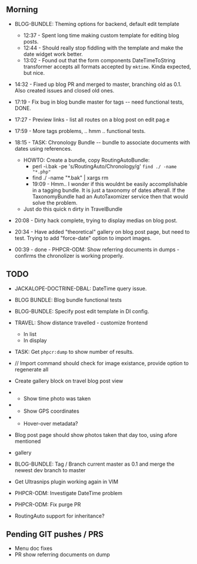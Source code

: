 Morning
-------

 - BLOG-BUNDLE: Theming options for backend, default edit template
    - 12:37 - Spent long time making custom template for editing blog posts.
    - 12:44 - Should really stop fiddling with the template and make the date widget work better.
    - 13:02 - Found out that the form components DateTimeToString transformer accepts all formats accepted by `mktime`. Kinda expected, but nice.
 - 14:32 - Fixed up blog PR and merged to master, branching old as 0.1. Also created issues and closed old ones.
 
 - 17:19 - Fix bug in blog bundle master for tags -- need functional tests, DONE.
 - 17:27 - Preview links - list all routes on a blog post on edit pag.e
 - 17:59 - More tags problems, .. hmm .. functional tests.
 - 18:15 - TASK: Chronology Bundle -- bundle to associate documents with dates using references.
   - HOWTO: Create a bundle, copy RoutingAutoBundle:
     - perl -i.bak -pe 's/RoutingAuto/Chronology/g' `find ./ -name "*.php"`
     - find ./ -name "*.bak" | xargs rm
     - 19:09 - Hmm.. I wonder if this wouldnt be easily accomplishable in a tagging bundle. It is just a taxonomy of dates afterall. If the TaxonomyBundle had an AutoTaxomizer service then that would solve the problem.
   - Just do this quick n dirty in TravelBundle
 - 20:08 - Dirty hack complete, trying to display medias on blog post.
 - 20:34 - Have added "theoretical" gallery on blog post page, but need to test. Trying to add "force-date" option to import images.
 - 00:39 - done - PHPCR-ODM: Show referring documents in dumps - confirms the chronolizer is working properly.

TODO
----

 - JACKALOPE-DOCTRINE-DBAL: DateTime query issue.

 - BLOG BUNDLE: Blog bundle functional tests

 - BLOG-BUNDLE: Specify post edit template in DI config.

 - TRAVEL: Show distance travelled - customize frontend
   - In list
   - In display
 
 - TASK: Get `phpcr:dump` to show number of results.

 - // Import command should check for image existance, provide option to regenerate all
 
 - Create gallery block on travel blog post view
 - - Show time photo was taken
 - - Show GPS coordinates
 - - Hover-over metadata?
 
 - Blog post page should show photos taken that day too, using afore mentioned
 - gallery

 - BLOG-BUNDLE: Tag / Branch current master as 0.1 and merge the newest dev branch to master
 
 - Get Ultrasnips plugin working again in VIM
 
 - PHPCR-ODM: Investigate DateTime problem
 - PHPCR-ODM: Fix purge PR
 - RoutingAuto support for inheritance?

Pending GIT pushes / PRS
------------------------

 - Menu doc fixes
 - PR show referring documents on dump
